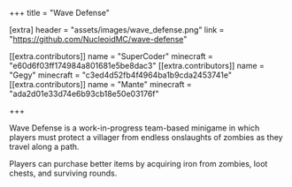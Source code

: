 +++
title = "Wave Defense"

[extra]
header = "assets/images/wave_defense.png"
link = "https://github.com/NucleoidMC/wave-defense"

[[extra.contributors]]
name = "SuperCoder"
minecraft = "e60d6f03ff174984a801681e5be8dac3"
[[extra.contributors]]
name = "Gegy"
minecraft = "c3ed4d52fb4f4964ba1b9cda2453741e"
[[extra.contributors]]
name = "Mante"
minecraft = "ada2d01e33d74e6b93cb18e50e03176f"

+++

Wave Defense is a work-in-progress team-based minigame in which players must protect a villager from endless onslaughts of zombies as they travel along a path. 

Players can purchase better items by acquiring iron from zombies, loot chests, and surviving rounds.